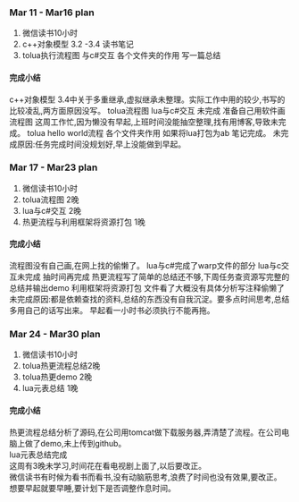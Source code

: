 ### Mar 11 - Mar16 plan
1. 微信读书10小时
2. c++对象模型 3.2 -3.4 读书笔记
3. tolua执行流程图 与c#交互 各个文件夹的作用 写一篇总结
#### 完成小结
c++对象模型 3.4中关于多重继承,虚拟继承未整理。实际工作中用的较少,书写的比较凌乱,两方面原因没写。
tolua流程图 lua与c#交互 未完成 准备自己用软件画流程图 这周工作忙,因为懒没有早起,上班时间没能抽空整理,找有用博客,导致未完成。
tolua hello world流程 各个文件夹作用 如果将lua打包为ab 笔记完成。
未完成原因:任务完成时间没规划好,早上没能做到早起。


### Mar 17 - Mar23 plan
1. 微信读书10小时
2. tolua流程图 2晚
3. lua与c#交互 2晚
4. 热更流程与利用框架将资源打包 1晚
#### 完成小结
流程图没有自己画,在网上找的偷懒了。
lua与c#完成了warp文件的部分 lua与c交互未完成 抽时间再完成
热更流程写了简单的总结还不够,下周任务查资源写完整的总结并输出demo
利用框架将资源打包 文件看了大概没有具体分析写注释偷懒了
未完成原因:都是依赖查找的资料,总结的东西没有自我沉淀。要多点时间思考,总结多用自己的话写出来。
早起看一小时书必须执行不能再拖。





### Mar 24 - Mar30 plan
1. 微信读书10小时
2. tolua热更流程总结2晚
3. tolua热更demo 2晚
4. lua元表总结 1晚
#### 完成小结
热更流程总结分析了源码,在公司用tomcat做下载服务器,弄清楚了流程。在公司电脑上做了demo,未上传到github。  
lua元表总结完成  
这周有3晚未学习,时间花在看电视剧上面了,以后要改正。  
微信读书有时候为看书而看书,没有动脑筋思考,浪费了时间也没有效果,要改正。  
想要早起就要早睡,要计划下是否调整作息时间。




